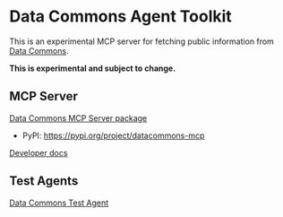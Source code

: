 # Data Commons Agent Toolkit

This is an experimental MCP server for fetching public information from [Data Commons](https://datacommons.org/).

**This is experimental and subject to change.**

## MCP Server

[Data Commons MCP Server package](packages/datacommons-mcp/)
* PyPI: https://pypi.org/project/datacommons-mcp

[Developer docs](packages/datacommons-mcp/docs/dev.md)


## Test Agents

[Data Commons Test Agent](packages/datacommons-agents/)